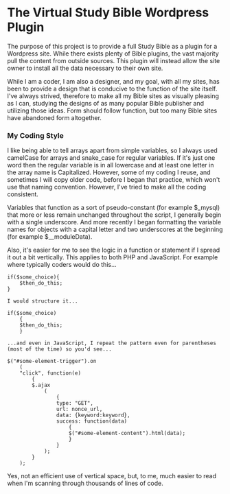 # The Virtual Study Bible Wordpress Plugin

The purpose of this project is to provide a full Study Bible as a plugin for a Wordpress site. While there exists plenty of Bible plugins, the vast majority pull the content from outside sources. This plugin will instead allow the site owner to install all the data necessary to their own site. 

While I am a coder, I am also a designer, and my goal, with all my sites, has been to provide a design that is conducive to the function of the site itself. I've always strived, therefore to make all my Bible sites as visually pleasing as I can, studying the designs of as many popular Bible publisher and utilizing those ideas. Form should follow function, but too many Bible sites have abandoned form altogether.

### My Coding Style 

I like being able to tell arrays apart from simple variables, so I always used camelCase for arrays and snake_case for regular variables. If it's just one word then the regular variable is in all lowercase and at least one letter in the array name is Capitalized. However, some of my coding I reuse, and sometimes I will copy older code, before I began that practice, which won't use that naming convention. However, I've tried to make all the coding consistent.

Variables that function as a sort of pseudo-constant (for example $_mysql) that more or less remain unchanged throughout the script, I generally begin with a single underscore. And more recently I began formatting the variable names for objects with a capital letter and two underscores at the beginning (for example $__moduleData).

Also, it's easier for me to see the logic in a function or statement if I spread it out a bit vertically. This applies to both PHP and JavaScript. For example where typically coders would do this... 
```
if($some_choice){
	$then_do_this;
}
```

	I would structure it... 
```
if($some_choice)
	{
	$then_do_this;
	} 
```

	...and even in JavaScript, I repeat the pattern even for parentheses (most of the time) so you'd see... 
```			
$("#some-element-trigger").on
	(
	"click", function(e)
		{
		$.ajax
			(
				{
				type: "GET",
				url: nonce_url,
				data: {keyword:keyword},
				success: function(data)
					{
					$("#some-element-content").html(data);
					}
				}
			);
		}
	);
```

Yes, not an efficient use of vertical space, but, to me, much easier to read when I'm scanning through thousands of lines of code.